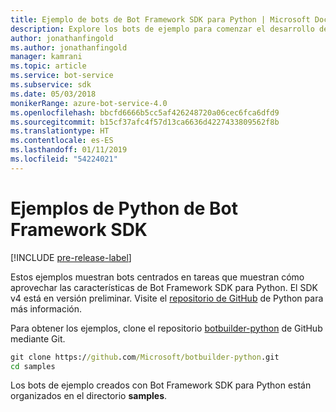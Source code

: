 ```yaml
---
title: Ejemplo de bots de Bot Framework SDK para Python | Microsoft Docs
description: Explore los bots de ejemplo para comenzar el desarrollo de bots con Bot Framework SDK para Python.
author: jonathanfingold
ms.author: jonathanfingold
manager: kamrani
ms.topic: article
ms.service: bot-service
ms.subservice: sdk
ms.date: 05/03/2018
monikerRange: azure-bot-service-4.0
ms.openlocfilehash: bbcfd6666b5cc5af426248720a06cec6fca6dfd9
ms.sourcegitcommit: b15cf37afc4f57d13ca6636d4227433809562f8b
ms.translationtype: HT
ms.contentlocale: es-ES
ms.lasthandoff: 01/11/2019
ms.locfileid: "54224021"
---
```

# <a name="python-samples-for-bot-framework-sdk"></a>Ejemplos de Python de Bot Framework SDK
[!INCLUDE [pre-release-label](../includes/pre-release-label.md)]

Estos ejemplos muestran bots centrados en tareas que muestran cómo aprovechar las características de Bot Framework SDK para Python. El SDK v4 está en versión preliminar. Visite el [repositorio de GitHub](https://github.com/Microsoft/botbuilder-python) de Python para más información. 

Para obtener los ejemplos, clone el repositorio [botbuilder-python](https://github.com/Microsoft/botbuilder-python) de GitHub mediante Git.

```cmd
git clone https://github.com/Microsoft/botbuilder-python.git
cd samples
```
Los bots de ejemplo creados con Bot Framework SDK para Python están organizados en el directorio **samples**.
